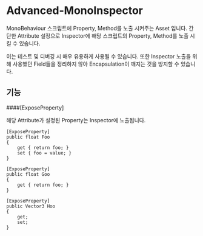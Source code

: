 # Advanced-MonoInspector

MonoBehaviour 스크립트에 Property, Method를 노출 시켜주는 Asset 입니다.
간단한 Attribute 설정으로 Inspector에 해당 스크립트의 Property, Method를 노출 시킬 수 있습니다.

이는 테스트 및 디버깅 시 매우 유용하게 사용될 수 있습니다.
또한 Inspector 노출을 위해 사용했던 Field들을 정리하지 않아 Encapsulation이 깨지는 것을 방지할 수 있습니다.

## 기능
####[ExposeProperty] 
  
  해당 Attribute가 설정된 Property는 Inspector에 노출됩니다.

    [ExposeProperty]
    public float Foo
    {
        get { return foo; }
        set { foo = value; }
    }

    [ExposeProperty]
    public float Goo
    {
        get { return foo; }
    }

    [ExposeProperty]
    public Vector3 Hoo
    {
        get;
        set;
    }


